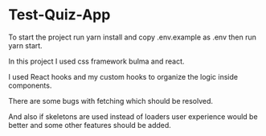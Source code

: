 # Test-Quiz-App
To start the project run yarn install and copy .env.example as .env
then run yarn start.


In this project I used css framework bulma and react.

I used React hooks and my custom hooks to organize the logic inside components.

There are some bugs with fetching which should be resolved.

And also if skeletons are used instead of loaders user experience would be better and some other features should be added.

